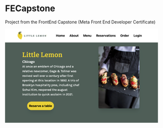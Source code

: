 # FECapstone
Project from the FrontEnd Capstone (Meta Front End Developer Certificate)

![alt website screenshot](https://github.com/neuroflip/fedcapstone/blob/main/public/screenshot.png?raw=true)

